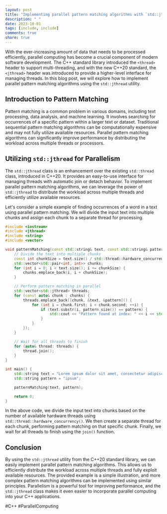 ```yaml
---
layout: post
title: "Implementing parallel pattern matching algorithms with `std::jthread`"
description: " "
date: 2023-10-01
tags: [include, include]
comments: true
share: true
---
```


With the ever-increasing amount of data that needs to be processed efficiently, parallel computing has become a crucial component of modern software development. The C++ standard library introduced the `<thread>` header to support multi-threading, and with the new C++20 standard, the `<jthread>` header was introduced to provide a higher-level interface for managing threads. In this blog post, we will explore how to implement parallel pattern matching algorithms using the `std::jthread` utility.

## Introduction to Pattern Matching

Pattern matching is a common problem in various domains, including text processing, data analysis, and machine learning. It involves searching for occurrences of a specific pattern within a larger text or dataset. Traditional sequential pattern matching algorithms can be computationally expensive and may not fully utilize available resources. Parallel pattern matching algorithms can significantly improve performance by distributing the workload across multiple threads or processors.

## Utilizing `std::jthread` for Parallelism

The `std::jthread` class is an enhancement over the existing `std::thread` class, introduced in C++20. It provides an easy-to-use interface for managing threads with automatic join or detach behavior. To implement parallel pattern matching algorithms, we can leverage the power of `std::jthread` to distribute the workload across multiple threads and efficiently utilize available resources.

Let's consider a simple example of finding occurrences of a word in a text using parallel pattern matching. We will divide the input text into multiple chunks and assign each chunk to a separate thread for processing.

```cpp
#include <iostream>
#include <jthread>
#include <string>
#include <vector>

void patternMatching(const std::string& text, const std::string& pattern) {
    // Divide the text into multiple chunks
    const int chunkSize = text.size() / std::thread::hardware_concurrency();
    std::vector<std::pair<int, int>> chunks;
    for (int i = 0; i < text.size(); i += chunkSize) {
        chunks.emplace_back(i, i + chunkSize);
    }

    // Perform pattern matching in parallel
    std::vector<std::jthread> threads;
    for (const auto& chunk : chunks) {
        threads.emplace_back([chunk, &text, &pattern]() {
            for (int i = chunk.first; i < chunk.second; ++i) {
                if (text.substr(i, pattern.size()) == pattern) {
                    std::cout << "Pattern found at index: " << i << std::endl;
                }
            }
        });
    }

    // Wait for all threads to finish
    for (auto& thread: threads) {
        thread.join();
    }
}

int main() {
    std::string text = "Lorem ipsum dolor sit amet, consectetur adipiscing elit.";
    std::string pattern = "ipsum";

    patternMatching(text, pattern);

    return 0;
}
```

In the above code, we divide the input text into chunks based on the number of available hardware threads using `std::thread::hardware_concurrency()`. We then create a separate thread for each chunk, performing pattern matching on that specific chunk. Finally, we wait for all threads to finish using the `join()` function.

## Conclusion

By using the `std::jthread` utility from the C++20 standard library, we can easily implement parallel pattern matching algorithms. This allows us to efficiently distribute the workload across multiple threads and fully exploit available resources. The provided example is a simple illustration, and more complex pattern matching algorithms can be implemented using similar principles. Parallelism is a powerful tool for improving performance, and the `std::jthread` class makes it even easier to incorporate parallel computing into your C++ applications.

#C++ #ParallelComputing